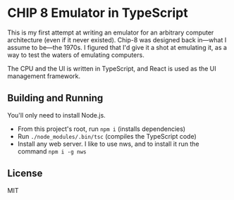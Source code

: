 # CHIP 8 Emulator in TypeScript

This is my first attempt at writing an emulator for an arbitrary computer architecture (even if it never existed). Chip-8 was designed back in—what I assume to be—the 1970s. I figured that I'd give it a shot at emulating it, as a way to test the waters of emulating computers.

The CPU and the UI is written in TypeScript, and React is used as the UI management framework.

## Building and Running

You'll only need to install Node.js.

- From this project's root, run `npm i` (installs dependencies)
- Run `./node_modules/.bin/tsc` (compiles the TypeScript code)
- Install any web server. I like to use nws, and to install it run the command `npm i -g nws`

## License

MIT